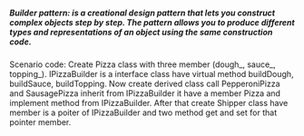 ##### Builder pattern: is a creational design pattern that lets you **construct complex objects step by step**. The pattern allows you to produce different types and representations of an object using the same construction code.

Scenario code:
Create Pizza class with three member (dough_, sauce_, topping_). IPizzaBuilder is a interface class have virtual method buildDough, buildSauce, buildTopping. Now create derived class call PepperoniPizza and SausagePizza inherit from IPizzaBuilder it have a member Pizza and implement method from IPizzaBuilder. After that create Shipper class have member is a poiter of IPizzaBuilder and two method get and set for that pointer member.